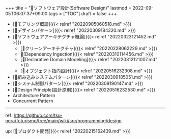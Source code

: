 +++
title = "📂ソフトウェア設計(Software Design)"
lastmod = 2022-09-05T06:07:37+09:00
tags = ["TOC"]
draft = false
+++

-   [📝モデリング概論]({{< relref "20220905060518.md" >}})
-   [📝デザインパターン]({{< relref "20220309184220.md" >}})
-   [📝ソフトウェアアーキテクチャ概論]({{< relref "20220323121452.md" >}})
    -   [📝クリーンアーキテクチャ]({{< relref "20220228062229.md" >}})
    -   📝[Dependency Ingection]({{< relref "20220310114456.md" >}})
    -   [📝Declarative Domain Modeling]({{< relref "20220312121007.md" >}})
    -   [📝オブジェクト指向設計]({{< relref "20220516232308.md" >}})
-   [📝組み込みシステムパターン]({{< relref "20220309185051.md" >}})
-   [📝システム制御パターン]({{< relref "20220309190147.md" >}})
-   [📝Design Principle(設計原則)]({{< relref "20220516232530.md" >}})
-   Architecture Pattern
-   Concurrent Pattern

---

ref: <https://github.com/tsu-nera/futurismo/tree/main/wiki/src/programming/design>

up: [📂プロダクト開発]({{< relref "20220215162439.md" >}})
